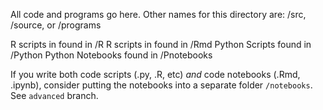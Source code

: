 All code and programs go here. Other names for this directory are: /src, /source, or /programs

R scripts in found in /R
R scripts in found in /Rmd
Python Scripts found in /Python
Python Notebooks found in /Pnotebooks

If you write both code scripts (.py, .R, etc) _and_ code notebooks (.Rmd, .ipynb), consider putting the notebooks
into a separate folder `/notebooks`. See `advanced` branch.
